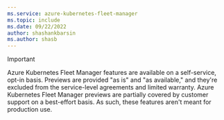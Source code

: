 ```yaml
---
ms.service: azure-kubernetes-fleet-manager
ms.topic: include
ms.date: 09/22/2022
author: shashankbarsin
ms.author: shasb
---
```


> [!IMPORTANT]
> Azure Kubernetes Fleet Manager features are available on a self-service, opt-in basis. Previews are provided "as is" and "as available," and they're excluded from the service-level agreements and limited warranty. Azure Kubernetes Fleet Manager previews are partially covered by customer support on a best-effort basis. As such, these features aren't meant for production use.
